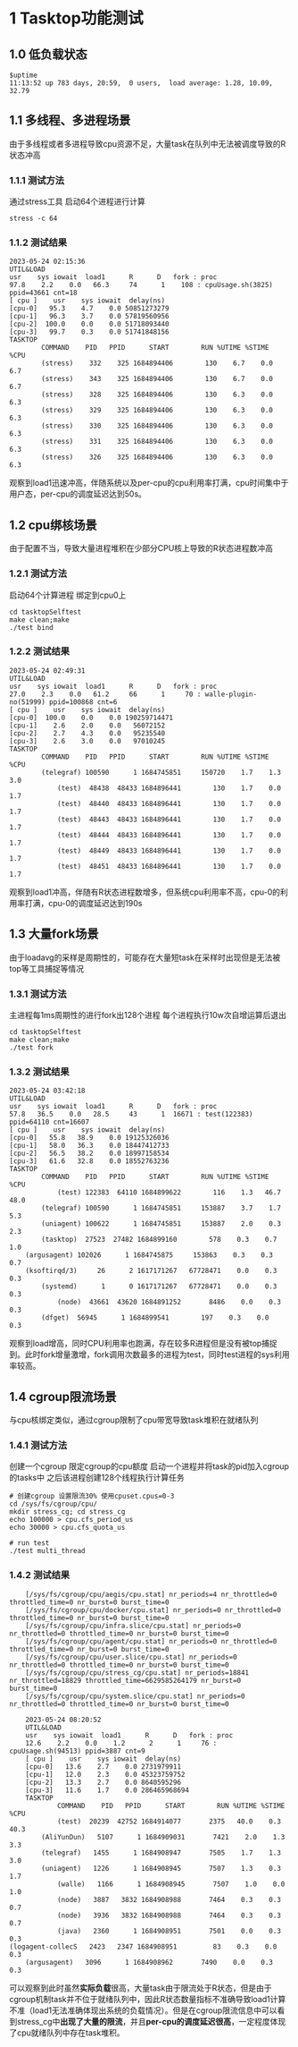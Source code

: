 # 1 Tasktop功能测试
## 1.0 低负载状态

    $uptime
    11:13:52 up 783 days, 20:59,  0 users,  load average: 1.28, 10.09, 32.79

## 1.1 多线程、多进程场景
由于多线程或者多进程导致cpu资源不足，大量task在队列中无法被调度导致的R状态冲高
### 1.1.1 测试方法
通过stress工具 启动64个进程进行计算

    stress -c 64

### 1.1.2 测试结果
    2023-05-24 02:15:36
    UTIL&LOAD
    usr    sys iowait  load1      R      D   fork : proc 
    97.8    2.2    0.0   66.3     74      1    108 : cpuUsage.sh(3825) ppid=43661 cnt=18 
    [ cpu ]    usr    sys iowait  delay(ns)
    [cpu-0]   95.3    4.7    0.0 50851273279
    [cpu-1]   96.3    3.7    0.0 57819560956
    [cpu-2]  100.0    0.0    0.0 51718093440
    [cpu-3]   99.7    0.3    0.0 51741848156
    TASKTOP
            COMMAND    PID   PPID      START        RUN %UTIME %STIME   %CPU
            (stress)    332    325 1684894406        130    6.7    0.0    6.7
            (stress)    343    325 1684894406        130    6.7    0.0    6.7
            (stress)    328    325 1684894406        130    6.3    0.0    6.3
            (stress)    329    325 1684894406        130    6.3    0.0    6.3
            (stress)    330    325 1684894406        130    6.3    0.0    6.3
            (stress)    331    325 1684894406        130    6.3    0.0    6.3
            (stress)    326    325 1684894406        130    6.3    0.0    6.3

观察到load1迅速冲高，伴随系统以及per-cpu的cpu利用率打满，cpu时间集中于用户态，per-cpu的调度延迟达到50s。

## 1.2 cpu绑核场景
由于配置不当，导致大量进程堆积在少部分CPU核上导致的R状态进程数冲高
### 1.2.1 测试方法
启动64个计算进程 绑定到cpu0上

    cd tasktopSelftest
    make clean;make
    ./test bind
### 1.2.2 测试结果
    2023-05-24 02:49:31
    UTIL&LOAD
    usr    sys iowait  load1      R      D   fork : proc 
    27.0    2.3    0.0   61.2     66      1     70 : walle-plugin-no(51999) ppid=100868 cnt=6 
    [ cpu ]    usr    sys iowait  delay(ns)
    [cpu-0]  100.0    0.0    0.0 190259714471
    [cpu-1]    2.6    2.0    0.0   56072152
    [cpu-2]    2.7    4.3    0.0   95235540
    [cpu-3]    2.6    3.0    0.0   97010245
    TASKTOP
            COMMAND    PID   PPID      START        RUN %UTIME %STIME   %CPU
            (telegraf) 100590      1 1684745851     150720    1.7    1.3    3.0
                (test)  48438  48433 1684896441        130    1.7    0.0    1.7
                (test)  48440  48433 1684896441        130    1.7    0.0    1.7
                (test)  48443  48433 1684896441        130    1.7    0.0    1.7
                (test)  48444  48433 1684896441        130    1.7    0.0    1.7
                (test)  48449  48433 1684896441        130    1.7    0.0    1.7
                (test)  48451  48433 1684896441        130    1.7    0.0    1.7
观察到load1冲高，伴随有R状态进程数增多，但系统cpu利用率不高，cpu-0的利用率打满，cpu-0的调度延迟达到190s
## 1.3 大量fork场景
由于loadavg的采样是周期性的，可能存在大量短task在采样时出现但是无法被top等工具捕捉等情况
### 1.3.1 测试方法
主进程每1ms周期性的进行fork出128个进程 每个进程执行10w次自增运算后退出

    cd tasktopSelftest
    make clean;make
    ./test fork
### 1.3.2 测试结果

    2023-05-24 03:42:18
    UTIL&LOAD
    usr    sys iowait  load1      R      D   fork : proc 
    57.8   36.5    0.0   28.5     43      1  16671 : test(122383) ppid=64110 cnt=16607 
    [ cpu ]    usr    sys iowait  delay(ns)
    [cpu-0]   55.8   38.9    0.0 19125326036
    [cpu-1]   58.0   36.3    0.0 18447412733
    [cpu-2]   56.5   38.2    0.0 18997158534
    [cpu-3]   61.6   32.8    0.0 18552763236
    TASKTOP
            COMMAND    PID   PPID      START        RUN %UTIME %STIME   %CPU
                (test) 122383  64110 1684899622        116    1.3   46.7   48.0
            (telegraf) 100590      1 1684745851     153887    3.7    1.7    5.3
            (uniagent) 100622      1 1684745851     153887    2.0    0.3    2.3
            (tasktop)  27523  27482 1684899160        578    0.3    0.7    1.0
        (argusagent) 102026      1 1684745875     153863    0.3    0.3    0.7
        (ksoftirqd/3)     26      2 1617171267   67728471    0.0    0.3    0.3
            (systemd)      1      0 1617171267   67728471    0.0    0.3    0.3
                (node)  43661  43620 1684891252       8486    0.0    0.3    0.3
            (dfget)  56945      1 1684899541        197    0.3    0.0    0.3

观察到load增高，同时CPU利用率也跑满，存在较多R进程但是没有被top捕捉到。此时fork增量激增，fork调用次数最多的进程为test，同时test进程的sys利用率较高。
## 1.4 cgroup限流场景
与cpu核绑定类似，通过cgroup限制了cpu带宽导致task堆积在就绪队列
### 1.4.1 测试方法
创建一个cgroup 限定cgroup的cpu额度 启动一个进程并将task的pid加入cgroup的tasks中 之后该进程创建128个线程执行计算任务

    # 创建cgroup 设置限流30% 使用cpuset.cpus=0-3 
    cd /sys/fs/cgroup/cpu/
    mkdir stress_cg; cd stress_cg
    echo 100000 > cpu.cfs_period_us
    echo 30000 > cpu.cfs_quota_us

    # run test
    ./test multi_thread

### 1.4.2 测试结果

        [/sys/fs/cgroup/cpu/aegis/cpu.stat] nr_periods=4 nr_throttled=0 throttled_time=0 nr_burst=0 burst_time=0
        [/sys/fs/cgroup/cpu/docker/cpu.stat] nr_periods=0 nr_throttled=0 throttled_time=0 nr_burst=0 burst_time=0
        [/sys/fs/cgroup/cpu/infra.slice/cpu.stat] nr_periods=0 nr_throttled=0 throttled_time=0 nr_burst=0 burst_time=0
        [/sys/fs/cgroup/cpu/agent/cpu.stat] nr_periods=0 nr_throttled=0 throttled_time=0 nr_burst=0 burst_time=0
        [/sys/fs/cgroup/cpu/user.slice/cpu.stat] nr_periods=0 nr_throttled=0 throttled_time=0 nr_burst=0 burst_time=0
        [/sys/fs/cgroup/cpu/stress_cg/cpu.stat] nr_periods=18841 nr_throttled=18829 throttled_time=6629585264179 nr_burst=0 burst_time=0
        [/sys/fs/cgroup/cpu/system.slice/cpu.stat] nr_periods=0 nr_throttled=0 throttled_time=0 nr_burst=0 burst_time=0
        
        2023-05-24 08:20:52
        UTIL&LOAD
        usr    sys iowait  load1      R      D   fork : proc 
        12.6    2.2    0.0    1.2      2      1     76 : cpuUsage.sh(94513) ppid=3887 cnt=9 
        [ cpu ]    usr    sys iowait  delay(ns)
        [cpu-0]   13.6    2.7    0.0 2731979911
        [cpu-1]   12.0    2.3    0.0 45323759752
        [cpu-2]   13.3    2.7    0.0 8640595296
        [cpu-3]   11.6    1.7    0.0 286465968694
        TASKTOP
                COMMAND    PID   PPID      START        RUN %UTIME %STIME   %CPU
                (test)  20239  42752 1684914077       2375   40.0    0.3   40.3
            (AliYunDun)   5107      1 1684909031       7421    2.0    1.3    3.3
            (telegraf)   1455      1 1684908947       7505    1.7    1.3    3.0
            (uniagent)   1226      1 1684908945       7507    1.3    0.3    1.7
                (walle)   1166      1 1684908945       7507    1.0    0.0    1.0
                (node)   3887   3832 1684908988       7464    0.3    0.3    0.7
                (node)   3936   3832 1684908988       7464    0.3    0.3    0.7
                (java)   2360      1 1684908951       7501    0.0    0.3    0.3
    (logagent-collecS   2423   2347 1684908951         83    0.3    0.0    0.3
        (argusagent)   3096      1 1684908962       7490    0.0    0.3    0.3

可以观察到此时虽然**实际负载**很高，大量task由于限流处于R状态，但是由于cgroup机制task并不位于就绪队列中，因此R状态数量指标不准确导致load1计算不准（load1无法准确体现出系统的负载情况）。但是在cgroup限流信息中可以看到stress_cg中**出现了大量的限流**，并且**per-cpu的调度延迟很高**，一定程度体现了cpu就绪队列中存在task堆积。